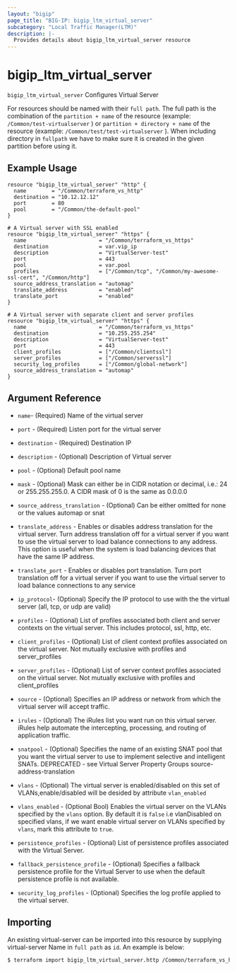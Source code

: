 ```yaml
---
layout: "bigip"
page_title: "BIG-IP: bigip_ltm_virtual_server"
subcategory: "Local Traffic Manager(LTM)"
description: |-
  Provides details about bigip_ltm_virtual_server resource
---
```


# bigip\_ltm\_virtual\_server

`bigip_ltm_virtual_server` Configures Virtual Server

For resources should be named with their `full path`. The full path is the combination of the `partition + name` of the resource (example: `/Common/test-virtualserver` ) or `partition + directory + name` of the resource (example: `/Common/test/test-virtualserver` ).
When including directory in `fullpath` we have to make sure it is created in the given partition before using it.



## Example Usage


```hcl
resource "bigip_ltm_virtual_server" "http" {
  name        = "/Common/terraform_vs_http"
  destination = "10.12.12.12"
  port        = 80
  pool        = "/Common/the-default-pool"
}

# A Virtual server with SSL enabled
resource "bigip_ltm_virtual_server" "https" {
  name                       = "/Common/terraform_vs_https"
  destination                = var.vip_ip
  description                = "VirtualServer-test"
  port                       = 443
  pool                       = var.pool
  profiles                   = ["/Common/tcp", "/Common/my-awesome-ssl-cert", "/Common/http"]
  source_address_translation = "automap"
  translate_address          = "enabled"
  translate_port             = "enabled"
}

# A Virtual server with separate client and server profiles
resource "bigip_ltm_virtual_server" "https" {
  name                       = "/Common/terraform_vs_https"
  destination                = "10.255.255.254"
  description                = "VirtualServer-test"
  port                       = 443
  client_profiles            = ["/Common/clientssl"]
  server_profiles            = ["/Common/serverssl"]
  security_log_profiles      = ["/Common/global-network"]
  source_address_translation = "automap"
}

```      

## Argument Reference


* `name`- (Required) Name of the virtual server

* `port` - (Required) Listen port for the virtual server

* `destination` - (Required) Destination IP

* `description` - (Optional) Description of Virtual server

* `pool` - (Optional) Default pool name

* `mask` - (Optional) Mask can either be in CIDR notation or decimal, i.e.: 24 or 255.255.255.0. A CIDR mask of 0 is the same as 0.0.0.0

* `source_address_translation` - (Optional) Can be either omitted for none or the values automap or snat

* `translate_address` - Enables or disables address translation for the virtual server. Turn address translation off for a virtual server if you want to use the virtual server to load balance connections to any address. This option is useful when the system is load balancing devices that have the same IP address.

* `translate_port` - Enables or disables port translation. Turn port translation off for a virtual server if you want to use the virtual server to load balance connections to any service

* `ip_protocol`- (Optional) Specify the IP protocol to use with the the virtual server (all, tcp, or udp are valid)

* `profiles` - (Optional) List of profiles associated both client and server contexts on the virtual server. This includes protocol, ssl, http, etc.

* `client_profiles` - (Optional) List of client context profiles associated on the virtual server. Not mutually exclusive with profiles and server_profiles

* `server_profiles` - (Optional) List of server context profiles associated on the virtual server. Not mutually exclusive with profiles and client_profiles

* `source` -  (Optional) Specifies an IP address or network from which the virtual server will accept traffic.

* `irules` - (Optional) The iRules list you want run on this virtual server. iRules help automate the intercepting, processing, and routing of application traffic.

* `snatpool` - (Optional) Specifies the name of an existing SNAT pool that you want the virtual server to use to implement selective and intelligent SNATs. DEPRECATED - see Virtual Server Property Groups source-address-translation

* `vlans` - (Optional) The virtual server is enabled/disabled on this set of VLANs,enable/disabled will be desided by attribute `vlan_enabled`

* `vlans_enabled` - (Optional Bool) Enables the virtual server on the VLANs specified by the `vlans` option.
By default it is `false` i.e vlanDisabled on specified vlans, if we want enable virtual server on VLANs specified by `vlans`, mark this attribute to `true`.

* `persistence_profiles` - (Optional) List of persistence profiles associated with the Virtual Server.

* `fallback_persistence_profile` - (Optional) Specifies a fallback persistence profile for the Virtual Server to use when the default persistence profile is not available.

* `security_log_profiles` - (Optional) Specifies the log profile applied to the virtual server.

## Importing
An existing virtual-server can be imported into this resource by supplying virtual-server Name in `full path` as `id`.
An example is below:
```sh
$ terraform import bigip_ltm_virtual_server.http /Common/terraform_vs_http
```
